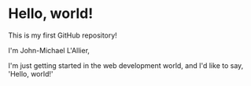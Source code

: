 # Hello, world!

This is my first GitHub repository!

I'm John-Michael L'Allier, 

I'm just getting started in the web development world, and I'd like to say, 'Hello, world!' 
